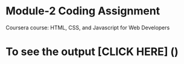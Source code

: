 
# Module-2 Coding Assignment

Coursera course: HTML, CSS, and Javascript for Web Developers

# To see the output [CLICK HERE] ()
